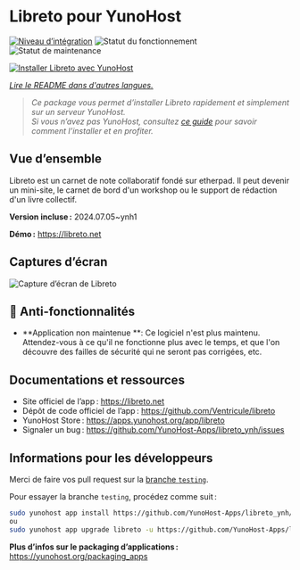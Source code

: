 <!--
Nota bene : ce README est automatiquement généré par <https://github.com/YunoHost/apps/tree/master/tools/readme_generator>
Il NE doit PAS être modifié à la main.
-->

# Libreto pour YunoHost

[![Niveau d’intégration](https://apps.yunohost.org/badge/integration/libreto)](https://ci-apps.yunohost.org/ci/apps/libreto/)
![Statut du fonctionnement](https://apps.yunohost.org/badge/state/libreto)
![Statut de maintenance](https://apps.yunohost.org/badge/maintained/libreto)

[![Installer Libreto avec YunoHost](https://install-app.yunohost.org/install-with-yunohost.svg)](https://install-app.yunohost.org/?app=libreto)

*[Lire le README dans d'autres langues.](./ALL_README.md)*

> *Ce package vous permet d’installer Libreto rapidement et simplement sur un serveur YunoHost.*  
> *Si vous n’avez pas YunoHost, consultez [ce guide](https://yunohost.org/install) pour savoir comment l’installer et en profiter.*

## Vue d’ensemble

Libreto est un carnet de note collaboratif fondé sur etherpad. Il peut devenir un mini-site, le carnet de bord d'un workshop ou le support de rédaction d'un livre collectif.


**Version incluse :** 2024.07.05~ynh1

**Démo :** <https://libreto.net>

## Captures d’écran

![Capture d’écran de Libreto](./doc/screenshots/menu.png)

## :red_circle: Anti-fonctionnalités

- **Application non maintenue **: Ce logiciel n'est plus maintenu. Attendez-vous à ce qu'il ne fonctionne plus avec le temps, et que l'on découvre des failles de sécurité qui ne seront pas corrigées, etc.

## Documentations et ressources

- Site officiel de l’app : <https://libreto.net>
- Dépôt de code officiel de l’app : <https://github.com/Ventricule/libreto>
- YunoHost Store : <https://apps.yunohost.org/app/libreto>
- Signaler un bug : <https://github.com/YunoHost-Apps/libreto_ynh/issues>

## Informations pour les développeurs

Merci de faire vos pull request sur la [branche `testing`](https://github.com/YunoHost-Apps/libreto_ynh/tree/testing).

Pour essayer la branche `testing`, procédez comme suit :

```bash
sudo yunohost app install https://github.com/YunoHost-Apps/libreto_ynh/tree/testing --debug
ou
sudo yunohost app upgrade libreto -u https://github.com/YunoHost-Apps/libreto_ynh/tree/testing --debug
```

**Plus d’infos sur le packaging d’applications :** <https://yunohost.org/packaging_apps>
